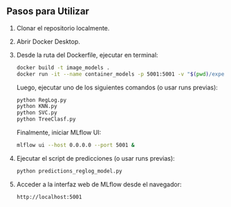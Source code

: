 ## Pasos para Utilizar

1. Clonar el repositorio localmente.

2. Abrir Docker Desktop.

3. Desde la ruta del Dockerfile, ejecutar en terminal:

   ```bash
   docker build -t image_models .
   docker run -it --name container_models -p 5001:5001 -v "$(pwd)/experiments/models/mlruns:/app/mlruns" image_models
   ```

   Luego, ejecutar uno de los siguientes comandos (o usar runs previas):
   
   ```bash
   python RegLog.py
   python KNN.py
   python SVC.py
   python TreeClasf.py
   ```

   Finalmente, iniciar MLflow UI:

   ```bash
   mlflow ui --host 0.0.0.0 --port 5001 &
   ```

4. Ejecutar el script de predicciones (o usar runs previas):

   ```bash
   python predictions_reglog_model.py
   ```

5. Acceder a la interfaz web de MLflow desde el navegador:

   ```
   http://localhost:5001
   ```
